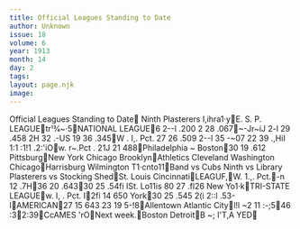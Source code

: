 ```yaml
---
title: Official Leagues Standing to Date
author: Unknown
issue: 18
volume: 6
year: 1913
month: 14
day: 2
tags:
layout: page.njk
image:
---
```

Official Leagues Standing to Date     Ninth Plasterers I,ihra1·yE. S. P. LEAGUEtr13⁄4~·5NATIONAL LEAGUE6 2--l .200 2 28 .067~-Jr~iJ 2-l 29 .458 2H 32 .-US 19 36 .345W . I,. Pct. 27 26 .509 2--l 35 -~07 22 39 .,HiI 1:1 :1!1 .2:'iOw. r~.Pct . 21J 21 488Philadelphia ~ Boston30 19 .612 PittsburgNew York Chicago BrooklynAthletics Cleveland Washington ChicagoHarrisburg Wilmington T1·cnto11Band vs Cubs Ninth vs Library Plasterers vs Stocking ShedSt. Louis CincinnatiLEAGUF,W. 1.,. Pct.-n 12 .7H36 20 .64330 25 .54fi ISt. Lo11is 80 27 .fl26 New Yo1·kTRI-STATE LEAGUEw. I, . Pct. I2fi 14 650 York30 25 .545 2(i 2::l .53-lAMERICAN27 15 643 23 19 5-!8Allentown Atlantic Cityl!l ~2 11 :-;546 :32:39CcAMES 'rONext week.Boston DetroitB ~; I'T,A YED
